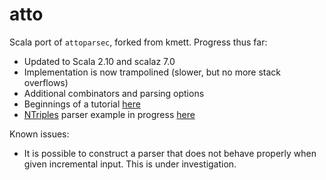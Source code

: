 atto
====

Scala port of `attoparsec`, forked from kmett. Progress thus far:

   * Updated to Scala 2.10 and scalaz 7.0
   * Implementation is now trampolined (slower, but no more stack overflows)
   * Additional combinators and parsing options
   * Beginnings of a tutorial [here](src/test/scala/atto/Example.scala)
   * [NTriples](http://www.w3.org/TR/rdf-testcases/#ntriples) parser example in progress [here](src/test/scala/atto/NTriples.scala)

Known issues:

   * It is possible to construct a parser that does not behave properly when given incremental input. This is under investigation.

